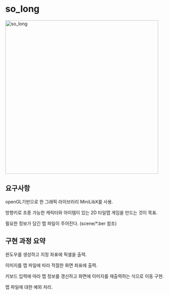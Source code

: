# so_long

<img width="480" alt="so_long" src="https://user-images.githubusercontent.com/72776427/221502925-42a7ea17-4269-4932-a6ea-a0e78e984895.png">

## 요구사항

openGL기반으로 한 그래픽 라이브러리 MiniLibX를 사용.

방향키로 조종 가능한 캐릭터와 아이템이 있는 2D 타일맵 게임을 만드는 것이 목표.

필요한 정보가 담긴 맵 파일이 주어진다. (scene/*.ber 참조)

## 구현 과정 요약

윈도우를 생성하고 지정 좌표에 픽셀을 출력.

이미지를 맵 파일에 따라 적절한 화면 좌표에 출력.

키보드 입력에 따라 맵 정보를 갱신하고 화면에 이미지를 재출력하는 식으로 이동 구현.

맵 파일에 대한 예외 처리.
